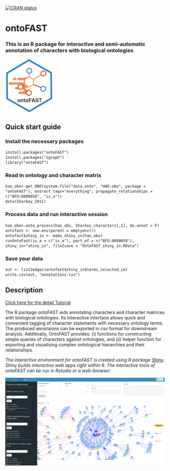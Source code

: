[![CRAN status](https://www.r-pkg.org/badges/version/ontoFAST)](https://CRAN.R-project.org/package=ontoFAST)

# ontoFAST
### This is an R package for interactive and semi-automatic annotation of characters with biological ontologies

 <p align="left">
  <img src="https://github.com/sergeitarasov/ontoFAST/blob/master/test/Icon_ontofast_new.png" width="150" title="hover text">
</p>  


## Quick start guide

### Install the necessary packages
```{r}
install.packages("ontoFAST")
install.packages("igraph")
library("ontoFAST")
```

### Read in ontology and character matrix
```{r}
hao_obo<-get_OBO(system.file("data_onto", "HAO.obo", package = "ontoFAST"), extract_tags="everything", propagate_relationships = c("BFO:0000050", "is_a"))
data(Sharkey_2011)
```

### Process data and run interactive session
```{r}
hao_obo<-onto_process(hao_obo, Sharkey_characters[,1], do.annot = F)
ontofast <- new.env(parent = emptyenv())
ontofast$shiny_in <- make_shiny_in(hao_obo)
runOntoFast(is_a = c("is_a"), part_of = c("BFO:0000050"), shiny_in="shiny_in", file2save = "OntoFAST_shiny_in.RData")
```

### Save your data
```{r}
out <- list2edges(ontofast$shiny_in$terms_selected_id)
write.csv(out, "annotations.csv")
```

## Description

[Click here for the detail Tutorial](https://github.com/sergeitarasov/ontoFAST/wiki)

The R package ontoFAST aids annotating characters and character matrices with biological ontologies. Its interactive interface allows quick and convenient tagging of character statements with necessary ontology terms. The produced annotaions can be exported in csv format for downstream analysis. Additinally, OntoFAST provides: (i) functions for constructing simple queries of characters against ontologies, and (ii) helper function for exporting and visualising complex ontological hierarchies and their relationships.

*The interactive environment for ontoFAST is created using R package [Shiny](https://shiny.rstudio.com/). Shiny builds interactive web apps right within R. The interactive tools of ontoFAST can be run in Rstudio or a web-browser.*

![The interactive interface of ontoFAST](https://raw.githubusercontent.com/sergeitarasov/ontoFAST/master/test/ontoFAST.png)
